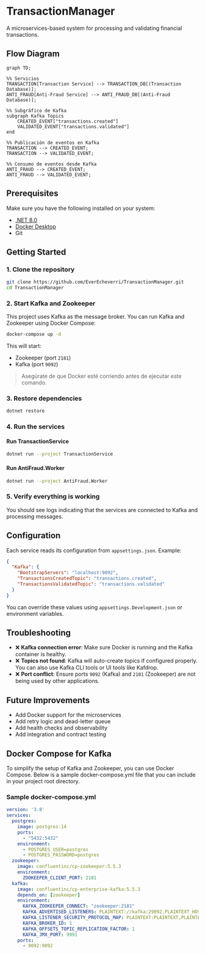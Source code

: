 # TransactionManager
A microservices-based system for processing and validating financial transactions.

## Flow Diagram
```mermaid
graph TD;

%% Servicios
TRANSACTION[Transaction Service] --> TRANSACTION_DB[(Transaction Database)];
ANTI_FRAUD[Anti-Fraud Service] --> ANTI_FRAUD_DB[(Anti-Fraud Database)];

%% Subgráfico de Kafka
subgraph Kafka Topics
    CREATED_EVENT["transactions.created"]
    VALIDATED_EVENT["transactions.validated"]
end

%% Publicación de eventos en Kafka
TRANSACTION --> CREATED_EVENT;
TRANSACTION --> VALIDATED_EVENT;

%% Consumo de eventos desde Kafka
ANTI_FRAUD --> CREATED_EVENT;
ANTI_FRAUD --> VALIDATED_EVENT;
```

## Prerequisites

Make sure you have the following installed on your system:

- [.NET 8.0](https://dotnet.microsoft.com/en-us/download/dotnet/8.0)
- [Docker Desktop](https://www.docker.com/products/docker-desktop)
- Git

## Getting Started

### 1. Clone the repository

```bash
git clone https://github.com/EverEcheverri/TransactionManager.git
cd TransactionManager
```

### 2. Start Kafka and Zookeeper

This project uses Kafka as the message broker. You can run Kafka and Zookeeper using Docker Compose:

```bash
docker-compose up -d
```

This will start:

- Zookeeper (port `2181`)
- Kafka (port `9092`)

> Asegúrate de que Docker esté corriendo antes de ejecutar este comando.

### 3. Restore dependencies

```bash
dotnet restore
```

### 4. Run the services

#### Run TransactionService

```bash
dotnet run --project TransactionService
```

#### Run AntiFraud.Worker

```bash
dotnet run --project AntiFraud.Worker
```

### 5. Verify everything is working

You should see logs indicating that the services are connected to Kafka and processing messages.

## Configuration

Each service reads its configuration from `appsettings.json`. Example:

```json
{
  "Kafka": {
    "BootstrapServers": "localhost:9092",
    "TransactionsCreatedTopic": "transactions.created",
    "TransactionsValidatedTopic": "transactions.validated"
  }
}
```

You can override these values using `appsettings.Development.json` or environment variables.


## Troubleshooting

- ❌ **Kafka connection error**: Make sure Docker is running and the Kafka container is healthy.
- ❌ **Topics not found**: Kafka will auto-create topics if configured properly. You can also use Kafka CLI tools or UI tools like Kafdrop.
- ❌ **Port conflict**: Ensure ports `9092` (Kafka) and `2181` (Zookeeper) are not being used by other applications.

## Future Improvements

- Add Docker support for the microservices
- Add retry logic and dead-letter queue
- Add health checks and observability
- Add integration and contract testing

## Docker Compose for Kafka

To simplify the setup of Kafka and Zookeeper, you can use Docker Compose. Below is a sample docker-compose.yml file that you can include in your project root directory.

### Sample docker-compose.yml

```yaml
version: '3.8'
services:
  postgres:
    image: postgres:14
    ports:
      - "5432:5432"
    environment:
      - POSTGRES_USER=postgres
      - POSTGRES_PASSWORD=postgres
  zookeeper:
    image: confluentinc/cp-zookeeper:5.5.3
    environment:
      ZOOKEEPER_CLIENT_PORT: 2181
  kafka:
    image: confluentinc/cp-enterprise-kafka:5.5.3
    depends_on: [zookeeper]
    environment:
      KAFKA_ZOOKEEPER_CONNECT: "zookeeper:2181"
      KAFKA_ADVERTISED_LISTENERS: PLAINTEXT://kafka:29092,PLAINTEXT_HOST://localhost:9092
      KAFKA_LISTENER_SECURITY_PROTOCOL_MAP: PLAINTEXT:PLAINTEXT,PLAINTEXT_HOST:PLAINTEXT
      KAFKA_BROKER_ID: 1
      KAFKA_OFFSETS_TOPIC_REPLICATION_FACTOR: 1
      KAFKA_JMX_PORT: 9991
    ports:
      - 9092:9092